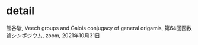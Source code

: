 # detail
熊谷駿, Veech groups and Galois conjugacy of general origamis, 第64回函数論シンポジウム, zoom, 2021年10月31日